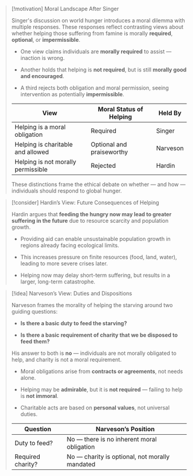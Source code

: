 > [!motivation] Moral Landscape After Singer
> 
> Singer's discussion on world hunger introduces a moral dilemma with multiple responses. These responses reflect contrasting views about whether helping those suffering from famine is morally **required**, **optional**, or **impermissible**.
> 
> - One view claims individuals are **morally required** to assist — inaction is wrong.
>     
> - Another holds that helping is **not required**, but is still **morally good and encouraged**.
>     
> - A third rejects both obligation and moral permission, seeing intervention as potentially **impermissible**.
>     
> 
> |View|Moral Status of Helping|Held By|
> |---|---|---|
> |Helping is a moral obligation|Required|Singer|
> |Helping is charitable and allowed|Optional and praiseworthy|Narveson|
> |Helping is not morally permissible|Rejected|Hardin|
> 
> These distinctions frame the ethical debate on whether — and how — individuals should respond to global hunger.

> [!consider] Hardin’s View: Future Consequences of Helping
> 
> Hardin argues that **feeding the hungry now may lead to greater suffering in the future** due to resource scarcity and population growth.
> 
> - Providing aid can enable unsustainable population growth in regions already facing ecological limits.
>     
> - This increases pressure on finite resources (food, land, water), leading to more severe crises later.
>     
> - Helping now may delay short-term suffering, but results in a larger, long-term catastrophe.
>     

> [!idea] Narveson’s View: Duties and Dispositions
> 
> Narveson frames the morality of helping the starving around two guiding questions:
> 
> - **Is there a basic duty to feed the starving?**
>     
> - **Is there a basic requirement of charity that we be disposed to feed them?**
>     
> 
> His answer to both is **no** — individuals are not morally obligated to help, and charity is not a moral requirement.
> 
> - Moral obligations arise from **contracts or agreements**, not needs alone.
>     
> - Helping may be **admirable**, but it is **not required** — failing to help is **not immoral**.
>     
> - Charitable acts are based on **personal values**, not universal duties.
>     
> 
> |Question|Narveson’s Position|
> |---|---|
> |Duty to feed?|No — there is no inherent moral obligation|
> |Required charity?|No — charity is optional, not morally mandated|